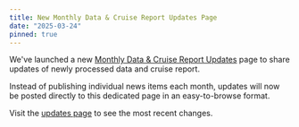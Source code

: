 ```yaml
---
title: New Monthly Data & Cruise Report Updates Page
date: "2025-03-24"
pinned: true
---
```


We've launched a new [Monthly Data & Cruise Report Updates](/cruise-updates) page to share updates of newly processed data and cruise report.

Instead of publishing individual news items each month, updates will now be posted directly to this dedicated page in an easy-to-browse format.

Visit the [updates page](/cruise-updates) to see the most recent changes.
